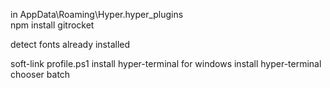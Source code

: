in AppData\Roaming\Hyper\.hyper_plugins\
npm install gitrocket

detect fonts already installed

soft-link profile.ps1
install hyper-terminal for windows
install hyper-terminal chooser batch

